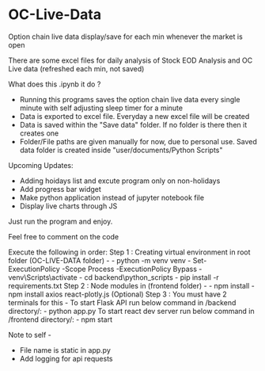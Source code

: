# OC-Live-Data
Option chain live data display/save for each min whenever the market is open

There are some excel files for daily analysis of Stock EOD Analysis and OC Live data (refreshed each min, not saved)

What does this .ipynb it do ?
- Running this programs saves the option chain live data every single minute with self adjusting sleep timer for a minute
- Data is exported to excel file. Everyday a new excel file will be created
- Data is saved within the "Save data" folder. If no folder is there then it creates one
- Folder/File paths are given manually for now, due to personal use. Saved data folder is created inside "user/documents/Python Scripts"


Upcoming Updates:
- Adding hoidays list and excute program only on non-holidays
- Add progress bar widget
- Make python application instead of jupyter notebook file
- Display live charts through JS


Just run the program and enjoy.

Feel free to comment on the code



Execute the following in order:
    Step 1 : Creating virtual environment in root folder (OC-LIVE-DATA folder) -
        - python -m venv venv
        - Set-ExecutionPolicy -Scope Process -ExecutionPolicy Bypass
        - venv\Scripts\activate
        - cd backend\python_scripts
        - pip install -r requirements.txt
    Step 2 : Node modules in (frontend folder) -
        - npm install
        - npm install axios react-plotly.js (Optional)
    Step 3 : You must have 2 terminals for this -
        To start Flask API run below command in /backend directory/:
            - python app.py 
        To start react dev server run below command in /frontend directory/:
            - npm start
    

Note to self -
- File name is static in app.py
- Add logging for api requests
    

    
